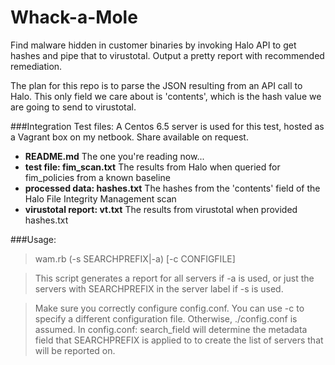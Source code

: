 Whack-a-Mole
============

Find malware hidden in customer binaries by invoking Halo API to get hashes and pipe that to virustotal.  Output a pretty report with recommended remediation.  

The plan for this repo is to parse the JSON resulting from an API call to Halo.  This only field we care about is 'contents', which is the hash value we are going to send to virustotal.

###Integration Test files:
A Centos 6.5 server is used for this test, hosted as a Vagrant box on my netbook.
Share available on request.
* **README.md**   The one you're reading now...
* **test file:      fim_scan.txt**   The results from Halo when queried for fim_policies from a known baseline
* **processed data: hashes.txt**  The hashes from the 'contents' field of the Halo File Integrity Management scan
* **virustotal report: vt.txt**   The results from virustotal when provided hashes.txt

###Usage:

>wam.rb (-s SEARCHPREFIX|-a) [-c CONFIGFILE]

>This script generates a report for all servers if -a is used, or just the servers with SEARCHPREFIX in the server label if -s is used.

>Make sure you correctly configure config.conf.  You can use -c to specify a different configuration file.  Otherwise, ./config.conf is assumed.  In config.conf: search_field will determine the metadata field that SEARCHPREFIX is applied to to create the list of servers that will be reported on.


